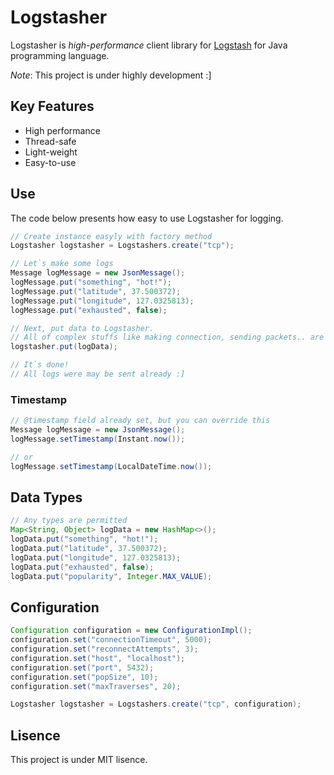 # Logstasher
Logstasher is _high-performance_ client library for [Logstash](https://www.elastic.co/kr/products/logstash) for Java programming language.

_Note_: This project is under highly development :]

## Key Features
* High performance
* Thread-safe
* Light-weight
* Easy-to-use

## Use
The code below presents how easy to use Logstasher for logging.
```java
// Create instance easyly with factory method
Logstasher logstasher = Logstashers.create("tcp");

// Let`s make some logs
Message logMessage = new JsonMessage();
logMessage.put("something", "hot!");
logMessage.put("latitude", 37.500372);
logMessage.put("longitude", 127.0325813);
logMessage.put("exhausted", false);

// Next, put data to Logstasher.
// All of complex stuffs like making connection, sending packets.. are in the box
logstasher.put(logData);

// It`s done!
// All logs were may be sent already :]
```

### Timestamp
```java
// @timestamp field already set, but you can override this
Message logMessage = new JsonMessage();
logMessage.setTimestamp(Instant.now());

// or
logMessage.setTimestamp(LocalDateTime.now());
```

## Data Types
```java
// Any types are permitted
Map<String, Object> logData = new HashMap<>();
logData.put("something", "hot!");
logData.put("latitude", 37.500372);
logData.put("longitude", 127.0325813);
logData.put("exhausted", false);
logData.put("popularity", Integer.MAX_VALUE);
```

## Configuration
```java
Configuration configuration = new ConfigurationImpl();
configuration.set("connectionTimeout", 5000);
configuration.set("reconnectAttempts", 3);
configuration.set("host", "localhost");
configuration.set("port", 5432);
configuration.set("popSize", 10);
configuration.set("maxTraverses", 20);

Logstasher logstasher = Logstashers.create("tcp", configuration);
```

## Lisence
This project is under MIT lisence.
